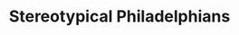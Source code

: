 ---
pid: llp321
title: Stereotypical Philadelphians
location_transcription: Freeway
coordinates: "[-75.142579089139, 39.956727695618]"
zipcode: '19122'
gen_neighborhood: North Philadelphia
neighborhood: Yorktown,Old Kensington,Jinogi
outside_phl: 
age: '18'
age_range: 13-19
instagram: 
image_file_name: llp_321.jpg
proposal_transcription: Rocky Holding a Cheesesteak
topic: Food,Pop Culture
topic_summary: 0, 0, 0
type: Sculpture Statue
keywords_other: rocky, cheesesteak
credit: Hála Maher
image_labels: 
twitter: 
facebook: 
permalink: "/monuments/llp321/"
layout: item-page
---